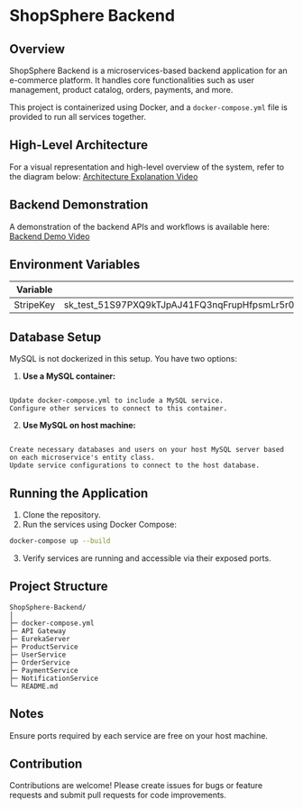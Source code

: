
# ShopSphere Backend

## Overview

ShopSphere Backend is a microservices-based backend application for an e-commerce platform. It handles core functionalities such as user management, product catalog, orders, payments, and more.

This project is containerized using Docker, and a `docker-compose.yml` file is provided to run all services together.

## High-Level Architecture

For a visual representation and high-level overview of the system, refer to the diagram below:
[Architecture Explanation Video](https://github.com/user-attachments/assets/81b8abf7-7466-4acb-ab99-211472006693)

## Backend Demonstration

A demonstration of the backend APIs and workflows is available here:
[Backend Demo Video](https://github.com/user-attachments/assets/2aa03360-6077-4601-9079-f9f9fe4739c2)

## Environment Variables
| Variable   | Description |
|------------|-------------|
| StripeKey  | sk_test_51S97PXQ9kTJpAJ41FQ3nqFrupHfpsmLr5r0Gr3ORxXkDSJOH0VVrBtrNquAPffmDOi7WlDB0WzYiHcZTTsfJANiJ009f7MDH0g |

## Database Setup

MySQL is not dockerized in this setup. You have two options:

1. **Use a MySQL container:**
```

Update docker-compose.yml to include a MySQL service.
Configure other services to connect to this container.

```

2. **Use MySQL on host machine:**
```

Create necessary databases and users on your host MySQL server based on each microservice's entity class.
Update service configurations to connect to the host database.

````

## Running the Application

1. Clone the repository.
2. Run the services using Docker Compose:
```bash
docker-compose up --build
````

3. Verify services are running and accessible via their exposed ports.

## Project Structure

```
ShopSphere-Backend/
│
├─ docker-compose.yml 
├─ API Gateway
├─ EurekaServer
├─ ProductService
├─ UserService
├─ OrderService
├─ PaymentService
├─ NotificationService
└─ README.md
```

## Notes

Ensure ports required by each service are free on your host machine.

## Contribution

Contributions are welcome! Please create issues for bugs or feature requests and submit pull requests for code improvements.



